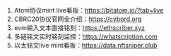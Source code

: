1. Atom协议mint live看板：https://bitatom.io/?tab=live
2. CBRC20协议官网全介绍：https://cybord.org
3. evm输入文本直接铭刻：https://ethscriber.xyz
4. 多链铭文实时铭刻监控：https://whatscription.com
5. 以太铭文live mint看板：https://data.nftsniper.club
